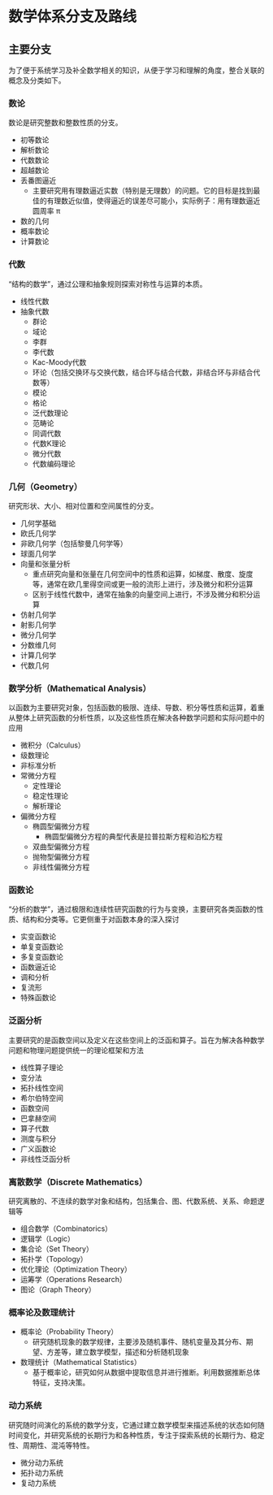 # 数学体系分支及路线
## 主要分支
为了便于系统学习及补全数学相关的知识，从便于学习和理解的角度，整合关联的概念及分类如下。
### 数论
数论是研究整数和整数性质的分支。
  - 初等数论
  - 解析数论
  - 代数数论
  - 超越数论
  - 丢番图逼近
    - 主要研究用有理数逼近实数（特别是无理数）的问题。它的目标是找到最佳的有理数近似值，使得逼近的误差尽可能小，实际例子：用有理数逼近圆周率 π
  - 数的几何
  - 概率数论
  - 计算数论

### 代数
“结构的数学”，通过公理和抽象规则探索对称性与运算的本质。
- 线性代数
- 抽象代数
  - 群论
  - 域论
  - 李群
  - 李代数
  - Kac-Moody代数
  - 环论（包括交换环与交换代数，结合环与结合代数，非结合环与非结合代数等）
  - 模论
  - 格论
  - 泛代数理论
  - 范畴论
  - 同调代数
  - 代数K理论
  - 微分代数
  - 代数编码理论

### 几何（Geometry）
研究形状、大小、相对位置和空间属性的分支。
- 几何学基础
- 欧氏几何学
- 非欧几何学（包括黎曼几何学等）
- 球面几何学
- 向量和张量分析
  - 重点研究向量和张量在几何空间中的性质和运算，如梯度、散度、旋度等，通常在欧几里得空间或更一般的流形上进行，涉及微分和积分运算
  - 区别于线性代数中，通常在抽象的向量空间上进行，不涉及微分和积分运算
- 仿射几何学
- 射影几何学
- 微分几何学
- 分数维几何
- 计算几何学
- 代数几何

### 数学分析（Mathematical Analysis）
以函数为主要研究对象，包括函数的极限、连续、导数、积分等性质和运算，着重从整体上研究函数的分析性质，以及这些性质在解决各种数学问题和实际问题中的应用
- 微积分（Calculus）
- 级数理论
- 非标准分析
- 常微分方程
  - 定性理论
  - 稳定性理论
  - 解析理论
- 偏微分方程
  - 椭圆型偏微分方程
    - 椭圆型偏微分方程的典型代表是拉普拉斯方程和泊松方程
  - 双曲型偏微分方程
  - 抛物型偏微分方程
  - 非线性偏微分方程

### 函数论
“分析的数学”，通过极限和连续性研究函数的行为与变换，主要研究各类函数的性质、结构和分类等。它更侧重于对函数本身的深入探讨
- 实变函数论
- 单复变函数论
- 多复变函数论
- 函数逼近论
- 调和分析
- 复流形
- 特殊函数论

### 泛函分析
主要研究的是函数空间以及定义在这些空间上的泛函和算子。旨在为解决各种数学问题和物理问题提供统一的理论框架和方法
- 线性算子理论
- 变分法
- 拓扑线性空间
- 希尔伯特空间
- 函数空间
- 巴拿赫空间
- 算子代数
- 测度与积分
- 广义函数论
- 非线性泛函分析

### 离散数学（Discrete Mathematics）
研究离散的、不连续的数学对象和结构，包括集合、图、代数系统、关系、命题逻辑等
- 组合数学（Combinatorics）
- 逻辑学（Logic）
- 集合论（Set Theory）
- 拓扑学（Topology）
- 优化理论（Optimization Theory）
- 运筹学（Operations Research）
- 图论（Graph Theory）

### 概率论及数理统计
- 概率论（Probability Theory）
  - 研究随机现象的数学规律，主要涉及随机事件、随机变量及其分布、期望、方差等，建立数学模型，描述和分析随机现象
- 数理统计（Mathematical Statistics）
  - 基于概率论，研究如何从数据中提取信息并进行推断。利用数据推断总体特征，支持决策。

### 动力系统
研究随时间演化的系统的数学分支，它通过建立数学模型来描述系统的状态如何随时间变化，并研究系统的长期行为和各种性质，专注于探索系统的长期行为、稳定性、周期性、混沌等特性。
  - 微分动力系统
  - 拓扑动力系统
  - 复动力系统














